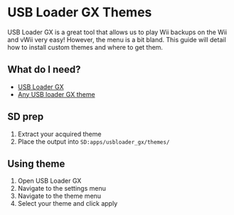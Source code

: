 # USB Loader GX Themes

USB Loader GX is a great tool that allows us to play Wii backups on the Wii and vWii very easy! However, the menu is a bit bland. This guide will detail how to install custom themes and where to get them.

## What do I need?

- [USB Loader GX](https://hbb1.oscwii.org/hbb/usbloader_gx/usbloader_gx.zip)
- [Any USB loader GX theme](https://theme.rc24.xyz/)

## SD prep

1. Extract your acquired theme
2. Place the output into `SD:apps/usbloader_gx/themes/`

## Using theme

1. Open USB Loader GX
2. Navigate to the settings menu
3. Navigate to the theme menu
4. Select your theme and click apply

